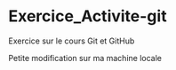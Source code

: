 # Exercice_Activite-git
Exercice sur le cours Git et GitHub


Petite modification sur ma machine locale
